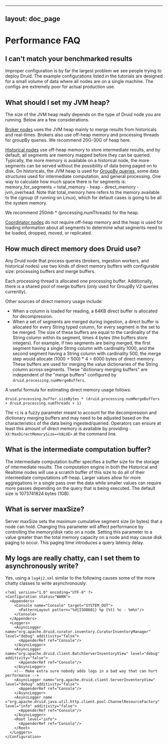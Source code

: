 <!--
  ~ Licensed to the Apache Software Foundation (ASF) under one
  ~ or more contributor license agreements.  See the NOTICE file
  ~ distributed with this work for additional information
  ~ regarding copyright ownership.  The ASF licenses this file
  ~ to you under the Apache License, Version 2.0 (the
  ~ "License"); you may not use this file except in compliance
  ~ with the License.  You may obtain a copy of the License at
  ~
  ~   http://www.apache.org/licenses/LICENSE-2.0
  ~
  ~ Unless required by applicable law or agreed to in writing,
  ~ software distributed under the License is distributed on an
  ~ "AS IS" BASIS, WITHOUT WARRANTIES OR CONDITIONS OF ANY
  ~ KIND, either express or implied.  See the License for the
  ~ specific language governing permissions and limitations
  ~ under the License.
  -->

---
layout: doc_page
---

# Performance FAQ

## I can't match your benchmarked results

Improper configuration is by far the largest problem we see people trying to deploy Druid. The example configurations listed in the tutorials are designed for a small volume of data where all nodes are on a single machine. The configs are extremely poor for actual production use.

## What should I set my JVM heap?

The size of the JVM heap really depends on the type of Druid node you are running. Below are a few considerations.

[Broker nodes](../design/broker.html) uses the JVM heap mainly to merge results from historicals and real-times. Brokers also use off-heap memory and processing threads for groupBy queries. We recommend 20G-30G of heap here.

[Historical nodes](../design/historical.html) use off-heap memory to store intermediate results, and by default, all segments are memory mapped before they can be queried. Typically, the more memory is available on a historical node, the more segments can be served without the possibility of data being paged on to disk. On historicals, the JVM heap is used for [GroupBy queries](../querying/groupbyquery.html), some data structures used for intermediate computation, and general processing. One way to calculate how much space there is for segments is: memory_for_segments = total_memory - heap - direct_memory - jvm_overhead. Note that total_memory here refers to the memory available to the cgroup (if running on Linux), which for default cases is going to be all the system memory.

We recommend 250mb * (processing.numThreads) for the heap.

[Coordinator nodes](../design/coordinator.html) do not require off-heap memory and the heap is used for loading information about all segments to determine what segments need to be loaded, dropped, moved, or replicated.

## How much direct memory does Druid use?
Any Druid node that process queries (brokers, ingestion workers, and historical nodes) use two kinds of direct memory buffers with configurable size: processing buffers and merge buffers.

Each processing thread is allocated one processing buffer. Additionally, there is a shared pool of merge buffers (only used for GroupBy V2 queries currently).

Other sources of direct memory usage include:
- When a column is loaded for reading, a 64KB direct buffer is allocated for decompression.
- When a set of segments are merged during ingestion, a direct buffer is allocated for every String typed column, for every segment in the set to be merged. The size of these buffers are equal to the cardinality of the String column within its segment, times 4 bytes (the buffers store integers). For example, if two segments are being merged, the first segment having a single String column with cardinality 1000, and the second segment having a String column with cardinality 500, the merge step would allocate (1000 + 500) * 4 = 6000 bytes of direct memory. These buffers are used for merging the value dictionaries of the String column across segments. These "dictionary merging buffers" are independent of the "merge buffers" configured by `druid.processing.numMergeBuffers`.

A useful formula for estimating direct memory usage follows:

`druid.processing.buffer.sizeBytes * (druid.processing.numMergeBuffers + druid.processing.numThreads + 1)`

The `+1` is a fuzzy parameter meant to account for the decompression and dictionary merging buffers and may need to be adjusted based on the characteristics of the data being ingested/queried.
Operators can ensure at least this amount of direct memory is available by providing `-XX:MaxDirectMemorySize=<VALUE>` at the command line.

## What is the intermediate computation buffer?
The intermediate computation buffer specifies a buffer size for the storage of intermediate results. The computation engine in both the Historical and Realtime nodes will use a scratch buffer of this size to do all of their intermediate computations off-heap. Larger values allow for more aggregations in a single pass over the data while smaller values can require more passes depending on the query that is being executed. The default size is 1073741824 bytes (1GB).

## What is server maxSize?
Server maxSize sets the maximum cumulative segment size (in bytes) that a node can hold. Changing this parameter will affect performance by controlling the memory/disk ratio on a node. Setting this parameter to a value greater than the total memory capacity on a node and may cause disk paging to occur. This paging time introduces a query latency delay.

## My logs are really chatty, can I set them to asynchronously write?
Yes, using a `log4j2.xml` similar to the following causes some of the more chatty classes to write asynchronously:

```
<?xml version="1.0" encoding="UTF-8" ?>
<Configuration status="WARN">
  <Appenders>
    <Console name="Console" target="SYSTEM_OUT">
      <PatternLayout pattern="%d{ISO8601} %p [%t] %c - %m%n"/>
    </Console>
  </Appenders>
  <Loggers>
    <AsyncLogger name="org.apache.druid.curator.inventory.CuratorInventoryManager" level="debug" additivity="false">
      <AppenderRef ref="Console"/>
    </AsyncLogger>
    <AsyncLogger name="org.apache.druid.client.BatchServerInventoryView" level="debug" additivity="false">
      <AppenderRef ref="Console"/>
    </AsyncLogger>
    <!-- Make extra sure nobody adds logs in a bad way that can hurt performance -->
    <AsyncLogger name="org.apache.druid.client.ServerInventoryView" level="debug" additivity="false">
      <AppenderRef ref="Console"/>
    </AsyncLogger>
    <AsyncLogger name ="org.apache.druid.java.util.http.client.pool.ChannelResourceFactory" level="info" additivity="false">
      <AppenderRef ref="Console"/>
    </AsyncLogger>
    <Root level="info">
      <AppenderRef ref="Console"/>
    </Root>
  </Loggers>
</Configuration>
```
